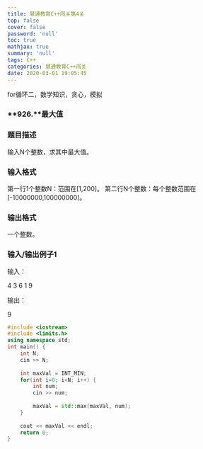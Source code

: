 ```yaml
---
title: 慧通教育C++闯关第4关
top: false
cover: false
password: 'null'
toc: true
mathjax: true
summary: 'null'
tags: C++
categories: 慧通教育C++闯关
date: 2020-03-01 19:05:45
---
```


for循环二，数学知识，贪心，模拟

### **926.**最大值 

### 题目描述



输入N个整数，求其中最大值。



### 输入格式



 第一行1个整数N：范围在[1,200]。
 第二行N个整数：每个整数范围在[-10000000,100000000]。



### 输出格式



一个整数。



### 输入/输出例子1

输入：

4
3  6  1  9

输出：

9

```cpp
#include <iostream>
#include <limits.h>
using namespace std;
int main() {
    int N;
    cin >> N;
    
    int maxVal = INT_MIN;
    for(int i=0; i<N; i++) {
        int num;
        cin >> num;
         
        maxVal = std::max(maxVal, num);
    }
     
    cout << maxVal << endl;
    return 0;
}
```
